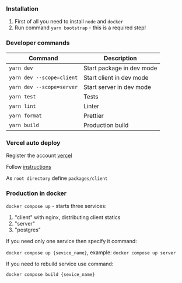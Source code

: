 ### Installation

1. First of all you need to install `node` and `docker`
2. Run command `yarn bootstrap` - this is a required step!

### Developer commands
| Command | Description |
| --- | --- |
| `yarn dev` | Start package in dev mode |
| `yarn dev --scope=client` | Start client in dev mode |
| `yarn dev --scope=server` | Start server in dev mode |
| `yarn test` | Tests |
| `yarn lint` | Linter |
| `yarn format` | Prettier |
| `yarn build` | Production build |

### Vercel auto deploy
Register the account [vercel](https://vercel.com/)

Follow [instructions](https://vitejs.dev/guide/static-deploy.html#vercel-for-git)

As `root directory` define `packages/client`

### Production in docker

`docker compose up` - starts three services:
1. "client" with nginx, distributing client statics
2. "server"
3. "postgres"

If you need only one service then specify it command:

`docker compose up {sevice_name}`, example: `docker compose up server`

If you need to rebuild service use command:

`docker compose build {sevice_name}`
